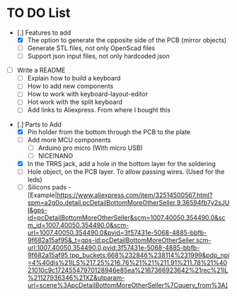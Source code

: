 # TO DO List
- [.] Features to add
    - [X] The option to generate the opposite side of the PCB (mirror objects)
    - [ ] Generate STL files, not only OpenScad files
    - [ ] Support json input files, not only hardcoded json
- [ ] Write a README
    - [ ] Explain how to build a keyboard
    - [ ] How to add new components
    - [ ] How to work with keyboard-layout-editor
    - [ ] Hot work with the split keyboard
    - [ ] Add links to Aliexpress. From where I bought this
- [.] Parts to Add
    - [x] Pin holder from the bottom through the PCB to the plate
    - [ ] Add more MCU components
        - [ ] Arduino pro micro (With micro USB)
        - [ ] NICE!NANO
    - [X] In the TRRS jack, add a hole in the bottom layer for the soldering
    - [ ] Hole object, on the PCB layer. To allow passing wires. (Used for the leds)
    - [ ] Silicons pads - [Example|https://www.aliexpress.com/item/32514500567.html?spm=a2g0o.detail.pcDetailBottomMoreOtherSeller.9.36594fb7y2sJUI&gps-id=pcDetailBottomMoreOtherSeller&scm=1007.40050.354490.0&scm_id=1007.40050.354490.0&scm-url=1007.40050.354490.0&pvid=3f57431e-5068-4885-bbfb-9f682a15af95&_t=gps-id:pcDetailBottomMoreOtherSeller,scm-url:1007.40050.354490.0,pvid:3f57431e-5068-4885-bbfb-9f682a15af95,tpp_buckets:668%232846%238114%231999&pdp_npi=4%40dis%21ILS%217.25%216.76%21%21%211.91%211.78%21%4021010c9c17245547970128946e85ea%2167366923642%21rec%21IL%21127936346%21XZ&utparam-url=scene%3ApcDetailBottomMoreOtherSeller%7Cquery_from%3A]
